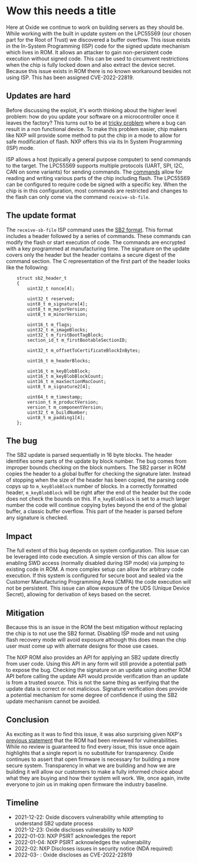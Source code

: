 # Wow this needs a title

Here at Oxide we continue to work on building servers as they should be. While
working with the built in update system on the LPC55S69 (our chosen part for
the Root of Trust) we discovered a buffer overflow. This issue exists in
the In-System Programming (ISP) code for the signed update mechanism which
lives in ROM. It allows an attacker to gain non-persistent code execution
without signed code. This can be used to circumvent restrictions when the
chip is fully locked down and also extract the device secret. Because this
issue exists in ROM there is no known workaround besides not using ISP.
This has been assigned CVE-2022-22819.

## Updates are hard

Before discussing the exploit, it's worth thinking about the higher level
problem: how do you update your software on a microcontroller once it leaves
the factory? This turns out to be at [tricky problem](https://interrupt.memfault.com/blog/device-firmware-update-cookbook)
where a bug can result in a non functional device. To make this problem easier,
chip makers like NXP will provide some method to put the chip in a mode to
allow for safe modification of flash. NXP offers this via its In System
Programming (ISP) mode.

ISP allows a host (typically a general purpose computer) to send commands
to the target. The LPC55S69 supports multiple protocols (UART,
SPI, I2C, CAN on some variants) for sending commands. The [commands](https://github.com/NXPmicro/spsdk/blob/master/spsdk/mboot/commands.py)
allow for reading and writing various parts of the chip including flash.
The LPC55S69 can be configured to require code be signed with a specific
key. When the chip is in this configuration, most commands are restricted
and changes to the flash can only come via the command `receive-sb-file`.

## The update format

The `receive-sb-file` ISP command uses the [SB2 format](https://github.com/NXPmicro/spsdk/tree/master/spsdk/sbfile/sb2).
This format includes a header followed by a series of commands. These commands
can modify the flash or start execution of code. The commands are encrypted
with a key programmed at manufacturing time. The signature on the update covers
only the header but the header contains a secure digest of the command section.
The C representation of the first part of the header looks like the following:

```
    struct sb2_header_t
    {
        uint32_t nonce[4];

        uint32_t reserved;
        uint8_t m_signature[4];
        uint8_t m_majorVersion;
        uint8_t m_minorVersion;

        uint16_t m_flags;
        uint32_t m_imageBlocks;
        uint32_t m_firstBootTagBlock;
        section_id_t m_firstBootableSectionID;

        uint32_t m_offsetToCertificateBlockInBytes;

        uint16_t m_headerBlocks;

        uint16_t m_keyBlobBlock;
        uint16_t m_keyBlobBlockCount; 
        uint16_t m_maxSectionMacCount;
        uint8_t m_signature2[4];

        uint64_t m_timestamp;
        version_t m_productVersion;
        version_t m_componentVersion;
        uint32_t m_buildNumber;
        uint8_t m_padding1[4];
    };
```

## The bug

The SB2 update is parsed sequentially in 16 byte blocks. The header identifies
some parts of the update by block number. The bug comes from improper bounds
checking on the block numbers. The SB2 parser in ROM copies the header to a
global buffer for checking the signature later. Instead of stopping when the
size of the header has been copied, the parsing code copys up to
`m_keyBlobBlock` number of blocks. In a correctly formatted header,
`m_keyBlobBlock` will be right after the end of the header but the code does
not check the bounds on this. If `m_keyBlobBlock` is set to a much larger
number the code will continue copying bytes beyond the end of the global
buffer, a classic buffer overflow. This part of the header is parsed before
any signature is checked.

## Impact

The full extent of this bug depends on system configuration. This issue
can be leveraged into code execution. A simple version of this can allow
for enabling SWD access (normally disabled during ISP mode) via jumping to
existing code in ROM. A more complex setup can allow for arbitrary code
execution. If this system is configured for secure boot and sealed via
the Customer Manufacturing Programming Area (CMPA) the code execution will
not be persistent. This issue can allow exposure of the UDS (Unique Device Secret),
allowing for derivation of keys based on the secret.

## Mitigation

Because this is an issue in the ROM the best mitigation without replacing
the chip is to not use the SB2 format. Disabling ISP mode and not using
flash recovery mode will avoid exposure although this does mean the
chip user must come up with alternate designs for those use cases.

The NXP ROM also provides an API for applying an SB2 update directly from
user code. Using this API in any form will still provide a potential path to
expose the bug. Checking the signature on an update using another ROM API
before calling the update API would provide verification than an update is
from a trusted source. This is not the same thing as verifying that the
update data is correct or not malicious. Signature verification does provide
a potential mechanism for some degree of confidence if using the SB2 update
mechanism cannot be avoided.

## Conclusion

As exciting as it was to find this issue, it was also surprising given NXP's
[previous statement](https://oxide.computer/blog/lpc55) that the ROM had
been reviewed for vulnerabilities. While no review is guaranteed to find
every issue, this issue once again highlights that a single report is no
substitute for transparency. Oxide continues to assert that open firmware is
necessary for building a more secure system. Transparency in what we are
building and how we are building it will allow our customers to make a
fully informed choice about what they are buying and how their system will
work. We, once again, invite everyone to join us in making open firmware
the industry baseline.

## Timeline

- 2021-12-22: Oxide discovers vulnerability while attempting to understand SB2 update process
- 2021-12-23: Oxide discloses vulnerability to NXP
- 2022-01-03: NXP PSIRT acknowledges the report
- 2022-01-04: NXP PSIRT acknowledges the vulnerability
- 2022-02: NXP Discloses issues in security notice (NDA required)
- 2022-03- : Oxide discloses as CVE-2022-22819
